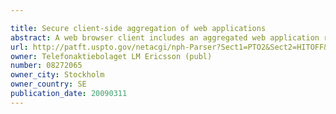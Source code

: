 ```yaml
---

title: Secure client-side aggregation of web applications
abstract: A web browser client includes an aggregated web application runtime environment that controls access by a program fragment of an aggregated web application to a resource therein based upon the originating domain of the program fragment. To do so, the aggregated web application runtime environment appends an access attribute to the Document Object Model (DOM) node associated with the resource. This access attribute is associated with a plurality of access rights definitions where each access rights definition defines a set of access rights to the resource for program fragments originating from a domain with a specific access rights status. Accordingly, the aggregated web application runtime environment sets one or more access rights statuses of the originating domain of the program fragment, and thereafter, grants or denies the program fragment access to the resource based upon one or more sets of access rights defined for that program fragment.
url: http://patft.uspto.gov/netacgi/nph-Parser?Sect1=PTO2&Sect2=HITOFF&p=1&u=%2Fnetahtml%2FPTO%2Fsearch-adv.htm&r=1&f=G&l=50&d=PALL&S1=08272065&OS=08272065&RS=08272065
owner: Telefonaktiebolaget LM Ericsson (publ)
number: 08272065
owner_city: Stockholm
owner_country: SE
publication_date: 20090311
---
```

